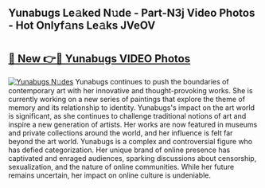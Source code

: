 ## Yunabugs Le𝚊ked N𝚞de - Part-N3j Video Photos - Hot Onlyf𝚊ns Le𝚊ks JVeOV

# <h2><a href="http://ab97393.deff.icu/?id=Yunabugs">🔗 New 👉🔴 Yunabugs VIDEO Photos</a></h2>

[![Yunabugs N𝚞des](https://i.imgur.com/rIISA9y.gif)](http://ab97393.deff.icu/?id=Yunabugs)
Yunabugs continues to push the boundaries of contemporary art with her innovative and thought-provoking works. She is currently working on a new series of paintings that explore the theme of memory and its relationship to identity. Yunabugs's impact on the art world is significant, as she continues to challenge traditional notions of art and inspire a new generation of artists. Her works are now featured in museums and private collections around the world, and her influence is felt far beyond the art world. Yunabugs is a complex and controversial figure who has defied categorization. Her unique brand of online presence has captivated and enraged audiences, sparking discussions about censorship, sexualization, and the nature of online communities. While her future remains uncertain, her impact on online culture is undeniable.
